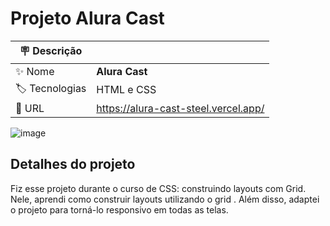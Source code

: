 # Projeto Alura Cast 

| :placard: Descrição |     |
| -------------  | --- |
| :sparkles: Nome        | **Alura Cast**
| :label: Tecnologias | HTML e CSS
| :rocket: URL         | https://alura-cast-steel.vercel.app/

<!-- Inserir imagem com a #vitrinedev ao final do link -->
![image](https://github.com/duduveras/Projeto-Mochila-de-Viagem/assets/126736702/f308d006-8c5a-4147-9b04-9b7f3e24c7bb)

## Detalhes do projeto

Fiz esse projeto durante o curso de CSS: construindo layouts com Grid. Nele, aprendi como construir layouts utilizando o grid . Além disso, adaptei o projeto para torná-lo responsivo em todas as telas.
